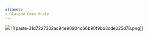 ```yaml
---
aliases:
- Glasgow Coma Scale
---
```


![](https://i.imgur.com/gqPYoFo.jpg)
![[paste-31d7227332ac94e90904c66b90f9bb3cde025d78.png]]